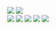 [![](https://img.shields.io/badge/GitHub-Paveloom/C3.1-5DA399.svg)](https://github.com/Paveloom/C3.1) [![](https://img.shields.io/badge/license-Unlicense-5DA399.svg)](https://github.com/Paveloom/C3/blob/master/LICENSE.md) <br>
[![](https://img.shields.io/badge/release-v0.2.3-informational.svg)](https://github.com/Paveloom/C3.1/releases/tag/v0.2.3) [![](https://img.shields.io/badge/platforms-linux,%20macOS-3E6680.svg)](#) [![](https://img.shields.io/badge/requires-python%203.7%2B-critical.svg)](https://www.python.org/downloads/) [![](https://img.shields.io/pypi/format/scats.svg)](https://pypi.org/project/scats/) [![](https://img.shields.io/pypi/status/scats.svg)](#)